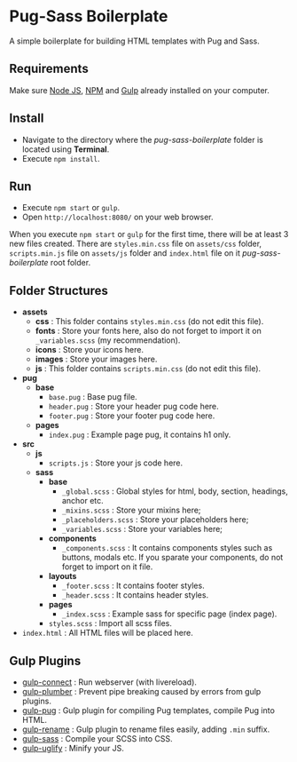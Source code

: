 # Pug-Sass Boilerplate

A simple boilerplate for building HTML templates with Pug and Sass.

## Requirements

Make sure [Node JS](https://nodejs.org), [NPM](https://www.npmjs.com) and [Gulp](http://gulpjs.com/) already installed on your computer.

## Install

* Navigate to the directory where the _pug-sass-boilerplate_ folder is located using **Terminal**.
* Execute `npm install`.

## Run

* Execute `npm start` or `gulp`.
* Open `http://localhost:8080/` on your web browser.

When you execute `npm start` or `gulp` for the first time, there will be at least 3 new files created. There are `styles.min.css` file on `assets/css` folder, `scripts.min.js` file on `assets/js` folder and `index.html` file on it _pug-sass-boilerplate_ root folder.

## Folder Structures

* **assets**
  * **css** : This folder contains `styles.min.css` (do not edit this file).
  * **fonts** : Store your fonts here, also do not forget to import it on `_variables.scss` (my recommendation).
  * **icons** : Store your icons here.
  * **images** : Store your images here.
  * **js** : This folder contains `scripts.min.css` (do not edit this file).
* **pug**
  * **base**
    * `base.pug` : Base pug file.
    * `header.pug` : Store your header pug code here.
    * `footer.pug` : Store your footer pug code here.
  * **pages**
    * `index.pug` : Example page pug, it contains h1 only.
* **src**
  * **js**
    * `scripts.js` : Store your js code here.
  * **sass**
    * **base**
      * `_global.scss` : Global styles for html, body, section, headings, anchor etc.
      * `_mixins.scss` : Store your mixins here;
      * `_placeholders.scss` : Store your placeholders here;
      * `_variables.scss` : Store your variables here;
    * **components**
      * `_components.scss` : It contains components styles such as buttons, modals etc. If you sparate your components, do not forget to import on it file.
    * **layouts**
      * `_footer.scss` : It contains footer styles.
      * `_header.scss` : It contains header styles.
    * **pages**
      * `_index.scss` : Example sass for specific page (index page).
    * `styles.scss` : Import all scss files.
* `index.html` : All HTML files will be placed here.

## Gulp Plugins

* [gulp-connect](https://www.npmjs.com/package/gulp-connect) : Run webserver (with livereload).
* [gulp-plumber](https://www.npmjs.com/package/gulp-plumber) : Prevent pipe breaking caused by errors from gulp plugins.
* [gulp-pug](https://www.npmjs.com/package/gulp-pug) : Gulp plugin for compiling Pug templates, compile Pug into HTML.
* [gulp-rename](https://www.npmjs.com/package/gulp-rename) : Gulp plugin to rename files easily, adding `.min` suffix.
* [gulp-sass](https://www.npmjs.com/package/gulp-sass) : Compile your SCSS into CSS.
* [gulp-uglify](https://www.npmjs.com/package/gulp-uglify) : Minify your JS.